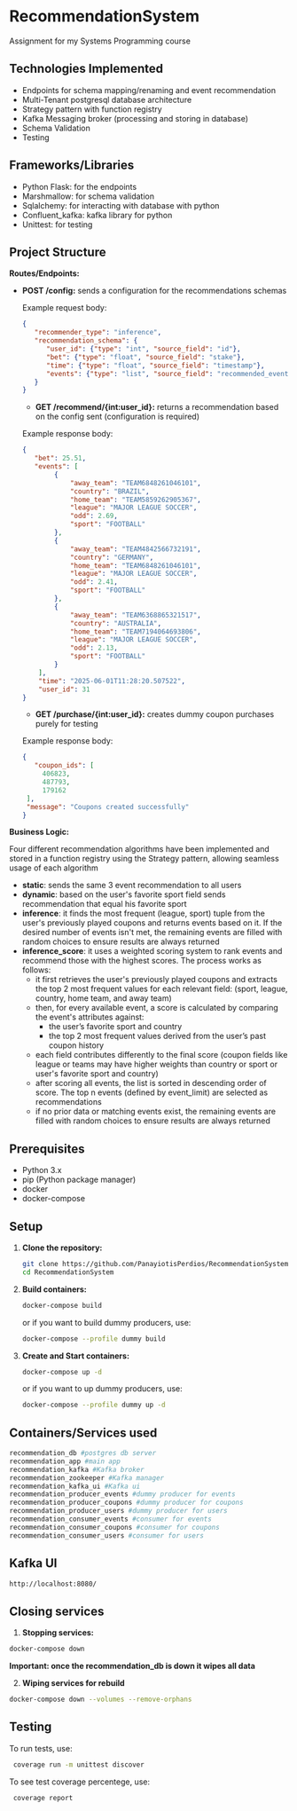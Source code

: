 # RecommendationSystem
Assignment for my Systems Programming course

## Technologies Implemented
- Endpoints for schema mapping/renaming and event recommendation
- Multi-Tenant postgresql database architecture
- Strategy pattern with function registry
- Kafka Messaging broker (processing and storing in database)
- Schema Validation
- Testing
  
## Frameworks/Libraries
- Python Flask: for the endpoints
- Marshmallow: for schema validation
- Sqlalchemy: for interacting with database with python
- Confluent_kafka: kafka library for python
- Unittest: for testing

## Project Structure
**Routes/Endpoints:**
 - **POST /config:** sends a configuration for the recommendations schemas
       
   Example request body:
   ```json
   {
      "recommender_type": "inference",
      "recommendation_schema": {
         "user_id": {"type": "int", "source_field": "id"},
         "bet": {"type": "float", "source_field": "stake"},
         "time": {"type": "float", "source_field": "timestamp"},
         "events": {"type": "list", "source_field": "recommended_events"}
      }
   }
   ```
   - **GET /recommend/{int:user_id}:** returns a recommendation based on the config sent (configuration is required)
       
   Example response body:
   ```json
   {
      "bet": 25.51,
      "events": [
           {
               "away_team": "TEAM6848261046101",
               "country": "BRAZIL",
               "home_team": "TEAM5859262905367",
               "league": "MAJOR LEAGUE SOCCER",
               "odd": 2.69,
               "sport": "FOOTBALL"
           },
           {
               "away_team": "TEAM4842566732191",
               "country": "GERMANY",
               "home_team": "TEAM6848261046101",
               "league": "MAJOR LEAGUE SOCCER",
               "odd": 2.41,
               "sport": "FOOTBALL"
           },
           {
               "away_team": "TEAM6368865321517",
               "country": "AUSTRALIA",
               "home_team": "TEAM7194064693806",
               "league": "MAJOR LEAGUE SOCCER",
               "odd": 2.13,
               "sport": "FOOTBALL"
           }
       ],
       "time": "2025-06-01T11:28:20.507522",
       "user_id": 31
   }
   ```
   - **GET /purchase/{int:user_id}:** creates dummy coupon purchases purely for testing
       
   Example response body:
   ```json
   {
      "coupon_ids": [
        406823,
        487793,
        179162
    ],
    "message": "Coupons created successfully"
   }
   ```
**Business Logic:**

   Four different recommendation algorithms have been implemented and stored in a function registry using the Strategy pattern, allowing seamless usage of each algorithm
   - __static__: sends the same 3 event recommendation to all users
   - __dynamic__: based on the user's favorite sport field sends recommendation that equal his favorite sport
   - __inference__: it finds the most frequent (league, sport) tuple from the user's previously played coupons and returns events based on it. If the desired number of events isn't met, the remaining events are filled with random choices to          ensure results are always returned
   - __inference_score__: it uses a weighted scoring system to rank events and recommend those with the highest scores. The process works as follows:
        - it first retrieves the user's previously played coupons and extracts the top 2 most frequent values for each relevant field: (sport, league, country, home team, and away team)
        - then, for every available event, a score is calculated by comparing the event's attributes against:
             - the user’s favorite sport and country
             - the top 2 most frequent values derived from the user’s past coupon history
        - each field contributes differently to the final score (coupon fields like league or teams may have higher weights than country or sport or user's favorite sport and country)
        - after scoring all events, the list is sorted in descending order of score. The top n events (defined by event_limit) are selected as recommendations
        - if no prior data or matching events exist, the remaining events are filled with random choices to ensure results are always returned

## Prerequisites
- Python 3.x
- pip (Python package manager)
- docker
- docker-compose

## Setup
1. **Clone the repository:**

   ```bash
   git clone https://github.com/PanayiotisPerdios/RecommendationSystem.git
   cd RecommendationSystem
2. **Build containers:**
   ```bash
   docker-compose build
   ```
   or if you want to build dummy producers, use:
   ```bash
   docker-compose --profile dummy build
   ```
4. **Create and Start containers:**
    ```bash
    docker-compose up -d
    ```
    or if you want to up dummy producers, use:
    ```bash
    docker-compose --profile dummy up -d
    ```
    
## Containers/Services used

   ```bash
   recommendation_db #postgres db server
   recommendation_app #main app
   recommendation_kafka #Kafka broker
   recommendation_zookeeper #Kafka manager
   recommendation_kafka_ui #Kafka ui
   recommendation_producer_events #dummy producer for events
   recommendation_producer_coupons #dummy producer for coupons
   recommendation_producer_users #dummy producer for users
   recommendation_consumer_events #consumer for events
   recommendation_consumer_coupons #consumer for coupons
   recommendation_consumer_users #consumer for users
   ```
## Kafka UI
   ```bash
   http://localhost:8080/
   ```
## Closing services
   1. **Stopping services:**
   ```bash
   docker-compose down
   ```
   **Important: once the recommendation_db is down it wipes all data**
   
   2. **Wiping services for rebuild**
   ```bash
   docker-compose down --volumes --remove-orphans
   ```

## Testing

To run tests, use:
   ```bash
    coverage run -m unittest discover
   ```
To see test coverage percentege, use:
   ```bash
    coverage report
   ```

       
